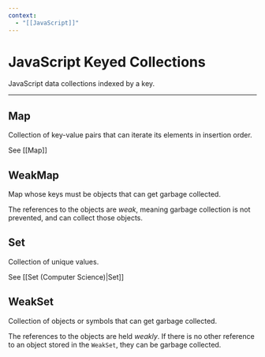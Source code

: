 ```yaml
---
context:
  - "[[JavaScript]]"
---
```


# JavaScript Keyed Collections

JavaScript data collections indexed by a key.

---

## Map

Collection of key-value pairs that can iterate its elements in insertion order.

See [[Map]]

## WeakMap

Map whose keys must be objects that can get garbage collected.

The references to the objects are _weak_, meaning garbage collection is not prevented, and can collect those objects.

## Set

Collection of unique values.

See [[Set (Computer Science)|Set]]

## WeakSet

Collection of objects or symbols that can get garbage collected.

The references to the objects are held _weakly_. If there is no other reference to an object stored in the `WeakSet`, they can be garbage collected.
